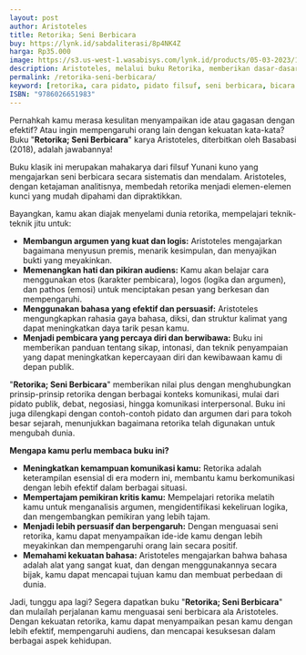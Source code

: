 ```yaml
---
layout: post
author: Aristoteles
title: Retorika; Seni Berbicara
buy: https://lynk.id/sabdaliterasi/8p4NK4Z
harga: Rp35.000
image: https://s3.us-west-1.wasabisys.com/lynk.id/products/05-03-2023/1677997368242_6118875
description: Aristoteles, melalui buku Retorika, memberikan dasar-dasar sistem retorika yang berfungsi sebagai batu pijakan bagi perkembangan teori retorika dari z...
permalink: /retorika-seni-berbicara/
keyword: [retorika, cara pidato, pidato filsuf, seni berbicara, bicara itu ada seninya, bagus bicara, pidato]
ISBN: "9786026651983"
---
```

<p>Pernahkah kamu merasa kesulitan menyampaikan ide atau gagasan dengan efektif? Atau ingin mempengaruhi orang lain dengan kekuatan kata-kata? Buku "<strong>Retorika; Seni Berbicara</strong>" karya Aristoteles, diterbitkan oleh Basabasi (2018), adalah jawabannya!</p><p>Buku klasik ini merupakan mahakarya dari filsuf Yunani kuno yang mengajarkan seni berbicara secara sistematis dan mendalam. Aristoteles, dengan ketajaman analitisnya, membedah retorika menjadi elemen-elemen kunci yang mudah dipahami dan dipraktikkan.</p><p>Bayangkan, kamu akan diajak menyelami dunia retorika, mempelajari teknik-teknik jitu untuk:</p><ul><li><strong>Membangun argumen yang kuat dan logis:</strong> Aristoteles mengajarkan bagaimana menyusun premis, menarik kesimpulan, dan menyajikan bukti yang meyakinkan.</li><li><strong>Memenangkan hati dan pikiran audiens:</strong> Kamu akan belajar cara menggunakan etos (karakter pembicara), logos (logika dan argumen), dan pathos (emosi) untuk menciptakan pesan yang berkesan dan mempengaruhi.</li><li><strong>Menggunakan bahasa yang efektif dan persuasif:</strong> Aristoteles mengungkapkan rahasia gaya bahasa, diksi, dan struktur kalimat yang dapat meningkatkan daya tarik pesan kamu.</li><li><strong>Menjadi pembicara yang percaya diri dan berwibawa:</strong> Buku ini memberikan panduan tentang sikap, intonasi, dan teknik penyampaian yang dapat meningkatkan kepercayaan diri dan kewibawaan kamu di depan publik.</li></ul><p>"<strong>Retorika; Seni Berbicara</strong>" memberikan nilai plus dengan menghubungkan prinsip-prinsip retorika dengan berbagai konteks komunikasi, mulai dari pidato publik, debat, negosiasi, hingga komunikasi interpersonal. Buku ini juga dilengkapi dengan contoh-contoh pidato dan argumen dari para tokoh besar sejarah, menunjukkan bagaimana retorika telah digunakan untuk mengubah dunia.</p><p><strong>Mengapa kamu perlu membaca buku ini?</strong></p><ul><li><strong>Meningkatkan kemampuan komunikasi kamu:</strong> Retorika adalah keterampilan esensial di era modern ini, membantu kamu berkomunikasi dengan lebih efektif dalam berbagai situasi.</li><li><strong>Mempertajam pemikiran kritis kamu:</strong> Mempelajari retorika melatih kamu untuk menganalisis argumen, mengidentifikasi kekeliruan logika, dan mengembangkan pemikiran yang lebih tajam.</li><li><strong>Menjadi lebih persuasif dan berpengaruh:</strong> Dengan menguasai seni retorika, kamu dapat menyampaikan ide-ide kamu dengan lebih meyakinkan dan mempengaruhi orang lain secara positif.</li><li><strong>Memahami kekuatan bahasa:</strong> Aristoteles mengajarkan bahwa bahasa adalah alat yang sangat kuat, dan dengan menggunakannya secara bijak, kamu dapat mencapai tujuan kamu dan membuat perbedaan di dunia.</li></ul><p>Jadi, tunggu apa lagi? Segera dapatkan buku "<strong>Retorika; Seni Berbicara</strong>" dan mulailah perjalanan kamu menguasai seni berbicara ala Aristoteles. Dengan kekuatan retorika, kamu dapat menyampaikan pesan kamu dengan lebih efektif, mempengaruhi audiens, dan mencapai kesuksesan dalam berbagai aspek kehidupan.</p>
